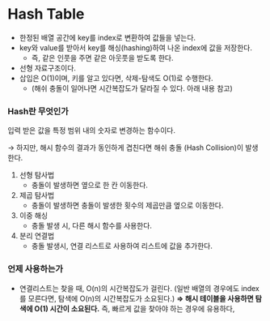 # Hash Table

- 한정된 배열 공간에 key를 index로 변환하여 값들을 넣는다.
- key와 value를 받아서 key를 해싱(hashing)하여 나온 index에 값을 저장한다.
  - 즉, 같은 인풋을 주면 같은 아웃풋을 받도록 한다.
- 선형 자료구조이다.
- 삽입은 O(1)이며, 키를 알고 있다면, 삭제-탐색도 O(1)로 수행한다.
  - (해쉬 충돌이 일어나면 시간복잡도가 달라질 수 있다. 아래 내용 참고)

### Hash란 무엇인가

입력 받은 값을 특정 범위 내의 숫자로 변경하는 함수이다.

→ 하지만, 해시 함수의 결과가 동인하게 겹친다면 해쉬 충돌 (Hash Collision)이 발생한다.

1. 선형 탐사법
   - 충돌이 발생하면 옆으로 한 칸 이동한다.
2. 제곱 탐사법
   - 충돌이 발생하면 충돌이 발생한 횟수의 제곱만큼 옆으로 이동한다.
3. 이중 해싱
   - 충돌 발생 시, 다른 해시 함수를 사용한다.
4. 분리 연결법
   - 충돌 발생시, 연결 리스트로 사용하여 리스트에 값을 추가한다.

### 언제 사용하는가

- 연결리스트는 찾을 때, O(n)의 시간복잡도가 걸린다.
  (일반 배열의 경우에도 index를 모른다면, 탐색에 O(n)의 시간복잡도가 소요된다.)
  **⇒ 해시 테이블을 사용하면 탐색에 O(1) 시간이 소요된다.**
  즉, 빠르게 값을 찾아야 하는 경우에 유용하다,
